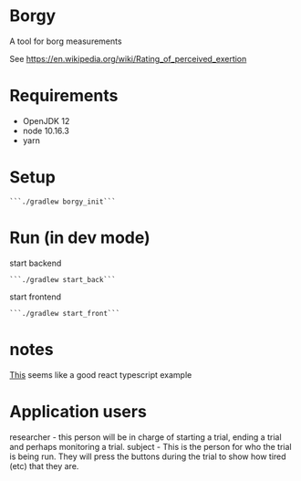 Borgy
=====

A tool for borg measurements

See https://en.wikipedia.org/wiki/Rating_of_perceived_exertion

Requirements
============

* OpenJDK 12
* node 10.16.3
* yarn

Setup
=====

    ```./gradlew borgy_init```
    
Run (in dev mode)
===

start backend

    ```./gradlew start_back```
    
start frontend

    ```./gradlew start_front```
    
notes
=====
[This](https://github.com/toddlucas/react-tsx-starter) seems like a good react typescript example


Application users
=================
researcher - this person will be in charge of starting a trial, ending a trial and perhaps monitoring a trial.
subject - This is the person for who the trial is being run. They will press the buttons during the trial to show how tired (etc) that they are.

